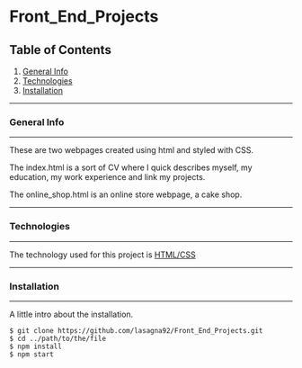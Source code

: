 # Front_End_Projects
## Table of Contents
1. [General Info](#general-info)
2. [Technologies](#technologies)
3. [Installation](#installation)
***
### General Info
***
These are two webpages created using html and styled with CSS.

The index.html is a sort of CV where I quick describes myself, my education, my work experience and link my projects.

The online_shop.html is an online store webpage, a cake shop. 
***
### Technologies
***
The technology used for this project is [HTML/CSS](https://www.w3schools.com/html/) 
***
### Installation
***
A little intro about the installation. 
```
$ git clone https://github.com/lasagna92/Front_End_Projects.git
$ cd ../path/to/the/file
$ npm install
$ npm start
```
